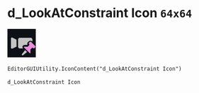# d_LookAtConstraint Icon `64x64`
<img src="/img/d_LookAtConstraint%20Icon.png" width=64 height=64>

``` CSharp
EditorGUIUtility.IconContent("d_LookAtConstraint Icon")
```
```
d_LookAtConstraint Icon
```

